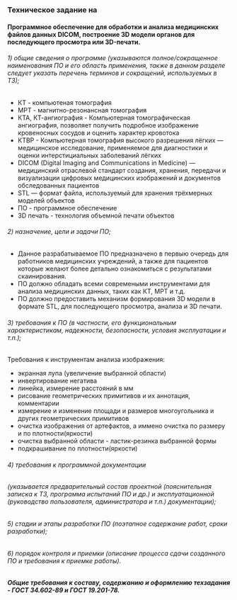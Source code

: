 ### Техническое задание на
#### Программное обеспечение для обработки и анализа медицинских файлов данных DICOM, построение 3D модели органов для последующего просмотра или 3D-печати.

###### 1) общие сведения о программе (указываются полное/сокращенное наименования ПО и его область применения, также в данном разделе следует указать перечень терминов и сокращений, используемых в ТЗ);

 - КТ - компьютеная томография
 - МРТ - магнитно-резонансная томография
 - КТА, КТ-ангиография - Компьютерная томографическая ангиография, позволяет получить подробное изображение кровеносных сосудов и оценить характер кровотока
 - КТВР - Компьютерная томография высокого разрешения лёгких — медицинское исследование, применяемое для диагностики и оценки интерстициальных заболеваний лёгких
- DICOM (Digital Imaging and Communications in Medicine) — медицинский отраслевой стандарт создания, хранения, передачи и визуализации цифровых медицинских изображений и документов обследованных пациентов
 - STL — формат файла, используемый для хранения трёхмерных моделей объектов
 - ПО - программное обеспечение
 - 3D печать - технология объемной печати объектов


###### 2) назначение, цели и задачи ПО;

 - Данное разрабатываемое ПО предназначено в первыю очередь для работников медицинских учреждений, а также для пациентов которые желают более детально ознакомиться с результатами скаинирования.
 - ПО должно обладать всеми современыми инструментами для анализа медицинских данных, таких как КТ, МРТ и т.д.
 - ПО должно предоставить механизм формирования 3D модели в формате STL, для последующего просмотра, анализа и 3D печати.


###### 3) требования к ПО (в частности, его функциональным характеристикам, надежности, безопасности, условия эксплуатации и т.п.);


Требования к инструментам анализа изображения:
 - экранная лупа (увеличение выбранной области)
 - инвертирование негатива
 - линейка, измерение расстояний в мм
 - рисование геометрических примитивов и их аннотация, комментарии
 - измерение и изменение площади и размеров многоугольника и других геометрических примитивов
 - очистка изображения от артефактов, а иммено очистка по размеру и по плотности(яркости)
 - очистка выбранной области - ластик-резинка выбранной формы
 - подкрашивание по плотности(яркости)


###### 4) требования к программной документации
###### (указывается предварительный состав проектной (пояснительная записка к ТЗ, программа испытаний ПО и др.) и эксплуатационной (руководство пользователя, администратора и т.п.) документации);


###### 5) стадии и этапы разработки ПО (поэтапное содержание работ, сроки разработки);


###### 6) порядок контроля и приемки (описание процесса сдачи созданного ПО и требования к приемке работы).


##### Общие требования к составу, содержанию и оформлению техзадания - ГОСТ 34.602-89 и ГОСТ 19.201-78.
